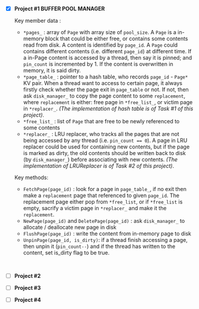

- [x] **Project #1 BUFFER POOL MANAGER**
  
  Key member data :
  * `*pages_` : array of `Page` with array size of `pool_size`. A `Page` is a in-memory block that could be either free, or contains some contents read from disk. A content is identified by `page_id`. A `Page` could contains different contents (i.e. different `page_id`) at different time. If a in-Page content is accessed by a thread, then say it is pinned; and `pin_count` is incremented by 1. If the content is overwritten in memory, it is said dirty.
  * `*page_table_` : pointer to a hash table, who records `page_id` - `Page*` KV pair. When a thread want to access to certain page, it always firstly check whether the page exit in `page_table` or not. If not, then ask `disk_manager_` to copy the page content to some `replacement`, where `replacement` is either: free page in `*free_list_`, or victim page in `*replacer_`. _(The implementation of hash table is of Task #1 of this project)_.
  * `*free_list_` : list of `Page` that are free to be newly referenced to some contents
  * `*replacer_` : LRU replacer, who tracks all the pages that are not being accessed by any thread (i.e. `pin_count == 0`). A page in LRU replacer could be used for containing new contents, but if the page is marked as dirty, the old contents should be written back to disk (by `disk_manager_`) before associating with new contents. _(The implementation of LRUReplacer is of Task #2 of this project)_.
  
  Key methods:
  * `FetchPage(page_id)` : look for a page in `page_table_`, if no exit then make a `replacement` page that referenced to given `page_id`. The replacement page either pop from `*free_list`, or if `*free_list` is empty, sacrify a victim page in `*replacer_` and make it the `replacement`. 
  * `NewPage(page_id)` and `DeletePage(page_id)` : ask `disk_manager_` to allocate / deallocate new page in disk
  * `FlushPage(page_id)` : write the content from in-memory page to disk
  * `UnpinPage(page_id, is_dirty)`: if a thread finish accessing a page, then unpin it (`pin_count--`) and if the thread has written to the content, set is_dirty flag to be true. 

<br>

- [ ] **Project #2**

- [ ] **Project #3**

- [ ] **Project #4**
